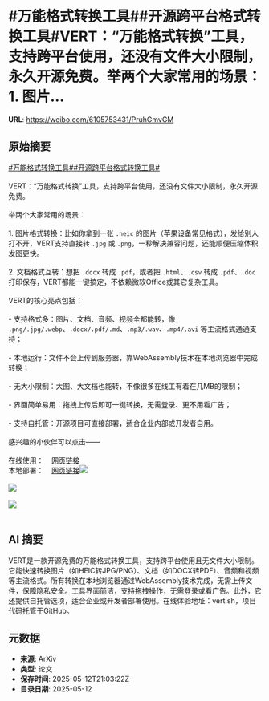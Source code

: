 # #万能格式转换工具##开源跨平台格式转换工具#VERT：“万能格式转换”工具，支持跨平台使用，还没有文件大小限制，永久开源免费。举两个大家常用的场景：1. 图片...

**URL**: https://weibo.com/6105753431/PruhGmvGM

## 原始摘要

<a href="https://m.weibo.cn/search?containerid=231522type%3D1%26t%3D10%26q%3D%23%E4%B8%87%E8%83%BD%E6%A0%BC%E5%BC%8F%E8%BD%AC%E6%8D%A2%E5%B7%A5%E5%85%B7%23&amp;extparam=%23%E4%B8%87%E8%83%BD%E6%A0%BC%E5%BC%8F%E8%BD%AC%E6%8D%A2%E5%B7%A5%E5%85%B7%23" data-hide=""><span class="surl-text">#万能格式转换工具#</span></a><a href="https://m.weibo.cn/search?containerid=231522type%3D1%26t%3D10%26q%3D%23%E5%BC%80%E6%BA%90%E8%B7%A8%E5%B9%B3%E5%8F%B0%E6%A0%BC%E5%BC%8F%E8%BD%AC%E6%8D%A2%E5%B7%A5%E5%85%B7%23&amp;extparam=%23%E5%BC%80%E6%BA%90%E8%B7%A8%E5%B9%B3%E5%8F%B0%E6%A0%BC%E5%BC%8F%E8%BD%AC%E6%8D%A2%E5%B7%A5%E5%85%B7%23" data-hide=""><span class="surl-text">#开源跨平台格式转换工具#</span></a><br><br>VERT：“万能格式转换”工具，支持跨平台使用，还没有文件大小限制，永久开源免费。<br><br>举两个大家常用的场景：<br><br>1. 图片格式转换：比如你拿到一张 `.heic` 的图片（苹果设备常见格式），发给别人打不开，VERT支持直接转 `.jpg` 或 `.png`，一秒解决兼容问题，还能顺便压缩体积发图更快。<br><br>2. 文档格式互转：想把 `.docx` 转成 `.pdf`，或者把 `.html`、`.csv` 转成 `.pdf`、`.doc` 打印保存，VERT都能一键搞定，不依赖微软Office或其它复杂工具。<br><br>VERT的核心亮点包括：<br><br>- 支持格式多：图片、文档、音频、视频全都能转，像 `.png/.jpg/.webp`、`.docx/.pdf/.md`、`.mp3/.wav`、`.mp4/.avi` 等主流格式通通支持；<br><br>- 本地运行：文件不会上传到服务器，靠WebAssembly技术在本地浏览器中完成转换；<br><br>- 无大小限制：大图、大文档也能转，不像很多在线工有着在几MB的限制；<br><br>- 界面简单易用：拖拽上传后即可一键转换，无需登录、更不用看广告；<br><br>- 支持自托管：开源项目可直接部署，适合企业内部或开发者自用。<br><br>感兴趣的小伙伴可以点击——<br><br>在线使用：<a href="https://weibo.cn/sinaurl?u=https%3A%2F%2Fvert.sh" data-hide=""><span class="url-icon"><img style="width: 1rem;height: 1rem" src="https://h5.sinaimg.cn/upload/2015/09/25/3/timeline_card_small_web_default.png" referrerpolicy="no-referrer"></span><span class="surl-text">网页链接</span></a><br>本地部署：<a href="https://weibo.cn/sinaurl?u=https%3A%2F%2Fgithub.com%2FVERT-sh%2FVERT" data-hide=""><span class="url-icon"><img style="width: 1rem;height: 1rem" src="https://h5.sinaimg.cn/upload/2015/09/25/3/timeline_card_small_web_default.png" referrerpolicy="no-referrer"></span><span class="surl-text">网页链接</span></a><img style="" src="https://tvax3.sinaimg.cn/large/006Fd7o3gy1i1cs1tqgyij31os0xowt5.jpg" referrerpolicy="no-referrer"><br><br><img style="" src="https://tvax3.sinaimg.cn/large/006Fd7o3gy1i1cs1vmh6wj31nu0u2k4s.jpg" referrerpolicy="no-referrer"><br><br><img style="" src="https://tvax3.sinaimg.cn/large/006Fd7o3gy1i1cs5z10a6j31w217me4e.jpg" referrerpolicy="no-referrer"><br><br>

## AI 摘要

VERT是一款开源免费的万能格式转换工具，支持跨平台使用且无文件大小限制。它能快速转换图片（如HEIC转JPG/PNG）、文档（如DOCX转PDF）、音频和视频等主流格式。所有转换在本地浏览器通过WebAssembly技术完成，无需上传文件，保障隐私安全。工具界面简洁，支持拖拽操作，无需登录或看广告。此外，它还提供自托管选项，适合企业或开发者部署使用。在线体验地址：vert.sh，项目代码托管于GitHub。

## 元数据

- **来源**: ArXiv
- **类型**: 论文
- **保存时间**: 2025-05-12T21:03:22Z
- **目录日期**: 2025-05-12
